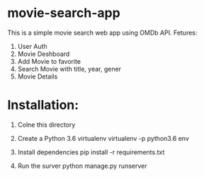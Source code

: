 # movie-search-app

This is a simple movie search web app using OMDb API.
Fetures:
  1. User Auth
  2. Movie Deshboard
  3. Add Movie to favorite
  4. Search Movie with title, year, gener
  5. Movie Details
  
# Installation:
 
 1. Colne this directory
    
 2. Create a Python 3.6 virtualenv
      virtualenv -p python3.6 env
 
 3. Install dependencies
      pip install -r requirements.txt
      
 4. Run the surver
      python manage.py runserver
